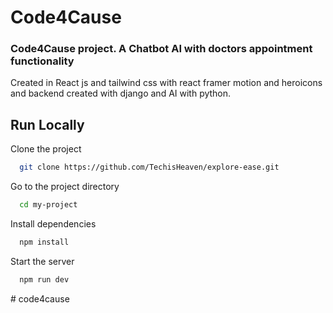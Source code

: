 # Code4Cause

### Code4Cause project. A Chatbot AI with doctors appointment functionality

Created in React js and tailwind css with react framer motion and heroicons and backend created with django and AI with python.

## Run Locally

Clone the project

```bash
  git clone https://github.com/TechisHeaven/explore-ease.git
```

Go to the project directory

```bash
  cd my-project
```

Install dependencies

```bash
  npm install
```

Start the server

```bash
  npm run dev
```
#   c o d e 4 c a u s e  
 